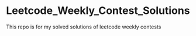 # Leetcode_Weekly_Contest_Solutions
 This repo is for my solved solutions of leetcode weekly contests
